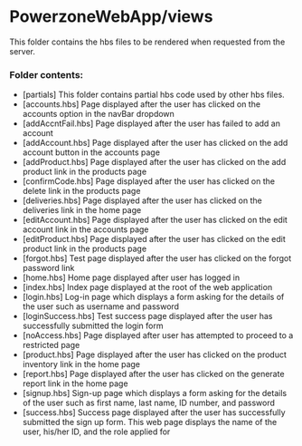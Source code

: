 # PowerzoneWebApp/views

This folder contains the hbs files to be rendered when requested from the server.

### Folder contents:
- [partials] This folder contains partial hbs code used by other hbs files.
- [accounts.hbs] Page displayed after the user has clicked on the accounts option in the navBar dropdown
- [addAccntFail.hbs] Page displayed after the user has failed to add an account 
- [addAccount.hbs] Page displayed after the user has clicked on the add account button in the accounts page
- [addProduct.hbs] Page displayed after the user has clicked on the add product link in the products page
- [confirmCode.hbs] Page displayed after the user has clicked on the delete link in the products page  
- [deliveries.hbs] Page displayed after the user has clicked on the deliveries link in the home page 
- [editAccount.hbs] Page displayed after the user has clicked on the edit account link in the accounts page 
- [editProduct.hbs] Page displayed after the user has clicked on the edit product link in the products page 
- [forgot.hbs] Test page displayed after the user has clicked on the forgot password link 
- [home.hbs] Home page displayed after user has logged in 
- [index.hbs] Index page displayed at the root of the web application
- [login.hbs] Log-in page which displays a form asking for the details of the user such as username and password
- [loginSuccess.hbs] Test success page displayed after the user has successfully submitted the login form
- [noAccess.hbs] Page displayed after user has attempted to proceed to a restricted page 
- [product.hbs] Page displayed after the user has clicked on the product inventory link in the home page 
- [report.hbs] Page displayed after the user has clicked on the generate report link in the home page 
- [signup.hbs] Sign-up page which displays a form asking for the details of the user such as first name, last name, ID number, and password
- [success.hbs] Success page displayed after the user has successfully submitted the sign up form. This web page displays the name of the user, his/her ID, and the role applied for



